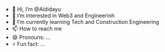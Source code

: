 - 👋 Hi, I’m @Aldidayu
- 👀 I’m interested in Web3 and Engineerinh
- 🌱 I’m currently learning Tech and Construction Engineering
- 📫 How to reach me 
- 😄 Pronouns: ...
- ⚡ Fun fact: ...

<!---
Aldidayu/Aldidayu is a ✨ special ✨ repository because its `README.md` (this file) appears on your GitHub profile.
You can click the Preview link to take a look at your changes.
--->
